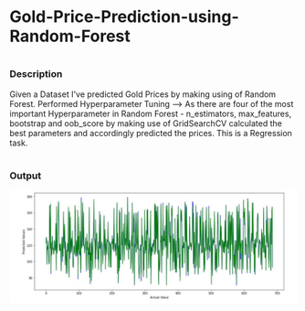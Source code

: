 # Gold-Price-Prediction-using-Random-Forest
# <h3> Description </h3> Given a Dataset I've predicted Gold Prices by making using of Random Forest. Performed Hyperparameter Tuning --> As there are four of the most important Hyperparameter in Random Forest - n_estimators, max_features, bootstrap and oob_score by making use of GridSearchCV calculated the best parameters and accordingly predicted the prices. This is a Regression task.
# <h3> Output </h3> <img src="https://github.com/varunkhambayate/Gold-Price-Prediction-using-Random-Forest/blob/main/Gold%20Prices%20Predicted%20Graph.JPG">
